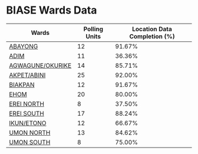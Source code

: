 
# BIASE Wards Data

| Wards | Polling Units | Location Data Completion (%) |
| ---- | ----- | ------- |
| [ABAYONG](./wards/2021-abayong) | 12 | 91.67% |
| [ADIM](./wards/2022-adim) | 11 | 36.36% |
| [AGWAGUNE/OKURIKE](./wards/2023-agwagune/okurike) | 14 | 85.71% |
| [AKPET/ABINI](./wards/2024-akpet/abini) | 25 | 92.00% |
| [BIAKPAN](./wards/2025-biakpan) | 12 | 91.67% |
| [EHOM](./wards/2026-ehom) | 20 | 80.00% |
| [EREI NORTH](./wards/2027-erei-north) | 8 | 37.50% |
| [EREI SOUTH](./wards/2028-erei-south) | 17 | 88.24% |
| [IKUN/ETONO](./wards/2029-ikun/etono) | 12 | 66.67% |
| [UMON NORTH](./wards/2030-umon-north) | 13 | 84.62% |
| [UMON SOUTH](./wards/2031-umon-south) | 8 | 75.00% |




